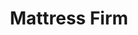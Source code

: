---
title: "Mattress Firm"
url: /corpus-christi/mattress-firm-interstate-69e-frontage-road/
shop: bed
---